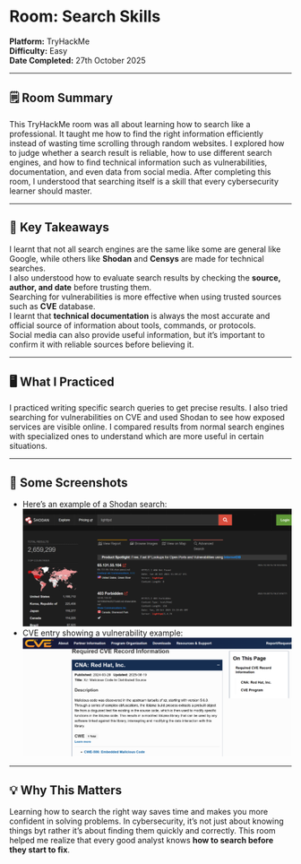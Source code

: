 # Room: Search Skills  
**Platform:** TryHackMe  
**Difficulty:** Easy  
**Date Completed:** 27th October 2025  

---

## 🗒️ Room Summary  
This TryHackMe room was all about learning how to search like a professional. It taught me how to find the right information efficiently instead of wasting time scrolling through random websites. I explored how to judge whether a search result is reliable, how to use different search engines, and how to find technical information such as vulnerabilities, documentation, and even data from social media. After completing this room, I understood that searching itself is a skill that every cybersecurity learner should master.

---

## 🔑 Key Takeaways  
I learnt that not all search engines are the same like some are general like Google, while others like **Shodan** and **Censys** are made for technical searches.  
I also understood how to evaluate search results by checking the **source, author, and date** before trusting them.  
Searching for vulnerabilities is more effective when using trusted sources such as **CVE** database.  
I learnt that **technical documentation** is always the most accurate and official source of information about tools, commands, or protocols.  
Social media can also provide useful information, but it’s important to confirm it with reliable sources before believing it.

---

## 🖥️ What I Practiced  
I practiced writing specific search queries to get precise results. I also tried searching for vulnerabilities on CVE and used Shodan to see how exposed services are visible online. I compared results from normal search engines with specialized ones to understand which are more useful in certain situations.

---

## 📸 Some Screenshots  
- Here’s an example of a Shodan search:  
  ![Shodan-Search](/images/search-shodan.png)  
- CVE entry showing a vulnerability example:  
  ![CVE-Entry](/images/search-cve.png)   

---

## 💡 Why This Matters  
Learning how to search the right way saves time and makes you more confident in solving problems. In cybersecurity, it’s not just about knowing things byt rather it’s about finding them quickly and correctly. This room helped me realize that every good analyst knows **how to search before they start to fix**.
